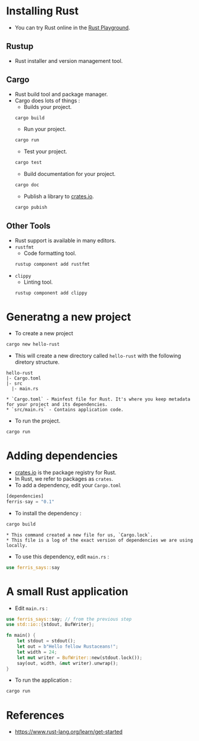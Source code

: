 # Installing Rust
* You can try Rust online in the [Rust Playground](https://play.rust-lang.org/).
## Rustup
* Rust installer and version management tool.
## Cargo
* Rust build tool and package manager.
* Cargo does lots of things :
	* Builds your project.
	```bash
	cargo build
	```
	* Run your project.
	```bash
	cargo run
	```
	* Test your project.
	```bash
	cargo test
	```
	* Build documentation for your project.
	```bash
	cargo doc
	```
	* Publish a library to [crates.io](https://crates.io/).
	```bash
	cargo pubish
	```
## Other Tools
* Rust support is available in many editors.
* `rustfmt`
	* Code formatting tool.
	```bash
	rustup component add rustfmt
	```
* `clippy`
	* Linting tool.
	```bash
	rustup component add clippy
	```
# Generatng a new project
* To create a new project
```bash
cargo new hello-rust
```
* This will create a new directory called `hello-rust` with the following diretory structure.
```
hello-rust
|- Cargo.toml
|- src
  |- main.rs
```
	* `Cargo.toml` - Mainfest file for Rust. It's where you keep metadata for your project and its dependencies.
	* `src/main.rs` - Contains application code.
* To run the project.
```bash
cargo run
```
# Adding dependencies
* [crates.io](https://crates.io/) is the package registry for Rust.
* In Rust, we refer to packages as `crates`.
* To add a dependency, edit your `Cargo.toml`
```rust
[dependencies]
ferris-say = "0.1"
```
* To install the dependency :
```bash
cargo build
```
	* This command created a new file for us, `Cargo.lock`.
	* This file is a log of the exact version of dependencies we are using locally.
* To use this dependency, edit `main.rs` :
```rust
use ferris_says::say
```
# A small Rust application
* Edit `main.rs` :
```rust
use ferris_says::say; // from the previous step
use std::io::{stdout, BufWriter};

fn main() {
	let stdout = stdout();
	let out = b"Hello fellow Rustaceans!";
	let width = 24;
	let mut writer = BufWriter::new(stdout.lock());
	say(out, width, &mut writer).unwrap();
}
```
* To run the application :
```bash
cargo run
```
# References
* https://www.rust-lang.org/learn/get-started
